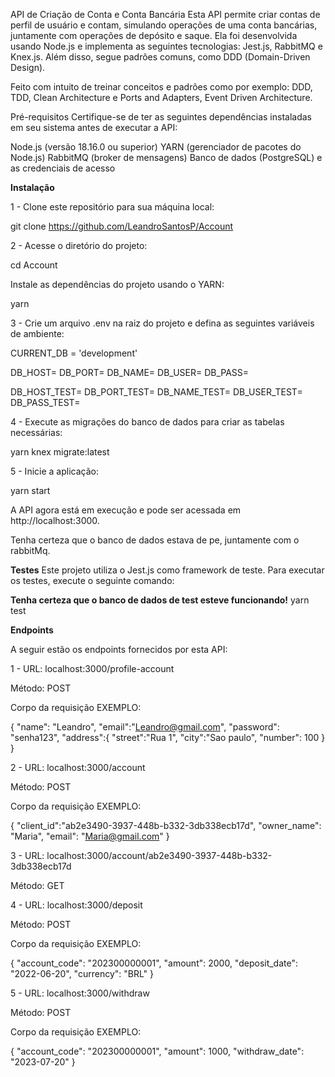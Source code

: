 API de Criação de Conta e Conta Bancária
Esta API permite criar contas de perfil de usuário e contam, simulando operações de uma conta bancárias, juntamente com operações de depósito e saque. Ela foi desenvolvida usando Node.js e implementa as seguintes tecnologias: Jest.js, RabbitMQ e Knex.js. Além disso, segue padrões comuns, como DDD (Domain-Driven Design).

Feito com intuito de treinar conceitos e padrões como por exemplo: DDD, TDD, Clean Architecture e Ports and Adapters, Event Driven Architecture.

Pré-requisitos
Certifique-se de ter as seguintes dependências instaladas em seu sistema antes de executar a API:

Node.js (versão 18.16.0 ou superior)
YARN (gerenciador de pacotes do Node.js)
RabbitMQ (broker de mensagens)
Banco de dados (PostgreSQL) e as credenciais de acesso

**Instalação**

1 - Clone este repositório para sua máquina local:

git clone https://github.com/LeandroSantosP/Account

2 - Acesse o diretório do projeto:

cd Account

Instale as dependências do projeto usando o YARN:

yarn

3 - Crie um arquivo .env na raiz do projeto e defina as seguintes variáveis de ambiente:

CURRENT_DB = 'development'

DB_HOST=
DB_PORT=
DB_NAME=
DB_USER=
DB_PASS=

DB_HOST_TEST=
DB_PORT_TEST=
DB_NAME_TEST=
DB_USER_TEST=
DB_PASS_TEST=

4 - Execute as migrações do banco de dados para criar as tabelas necessárias:

yarn knex migrate:latest

5 - Inicie a aplicação:

yarn start

A API agora está em execução e pode ser acessada em http://localhost:3000.

Tenha certeza que o banco de dados estava de pe, juntamente com o rabbitMq.

**Testes**
Este projeto utiliza o Jest.js como framework de teste. Para executar os testes, execute o seguinte comando:

**Tenha certeza que o banco de dados de test esteve funcionando!**
yarn test

**Endpoints**

A seguir estão os endpoints fornecidos por esta API:

1 - URL: localhost:3000/profile-account

Método: POST

Corpo da requisição EXEMPLO:

{
"name": "Leandro",
"email":"Leandro@gmail.com",
"password": "senha123",
"address":{
"street":"Rua 1",
"city":"Sao paulo",
"number": 100
}
}

2 - URL: localhost:3000/account

Método: POST

Corpo da requisição EXEMPLO:

{
"client_id":"ab2e3490-3937-448b-b332-3db338ecb17d",
"owner_name": "Maria",
"email": "Maria@gmail.com"
}

3 - URL: localhost:3000/account/ab2e3490-3937-448b-b332-3db338ecb17d

Método: GET

4 - URL: localhost:3000/deposit

Método: POST

Corpo da requisição EXEMPLO:

{
"account_code": "202300000001",
"amount": 2000,
"deposit_date": "2022-06-20",
"currency": "BRL"
}

5 - URL: localhost:3000/withdraw

Método: POST

Corpo da requisição EXEMPLO:

{
"account_code": "202300000001",
"amount": 1000,
"withdraw_date": "2023-07-20"
}
